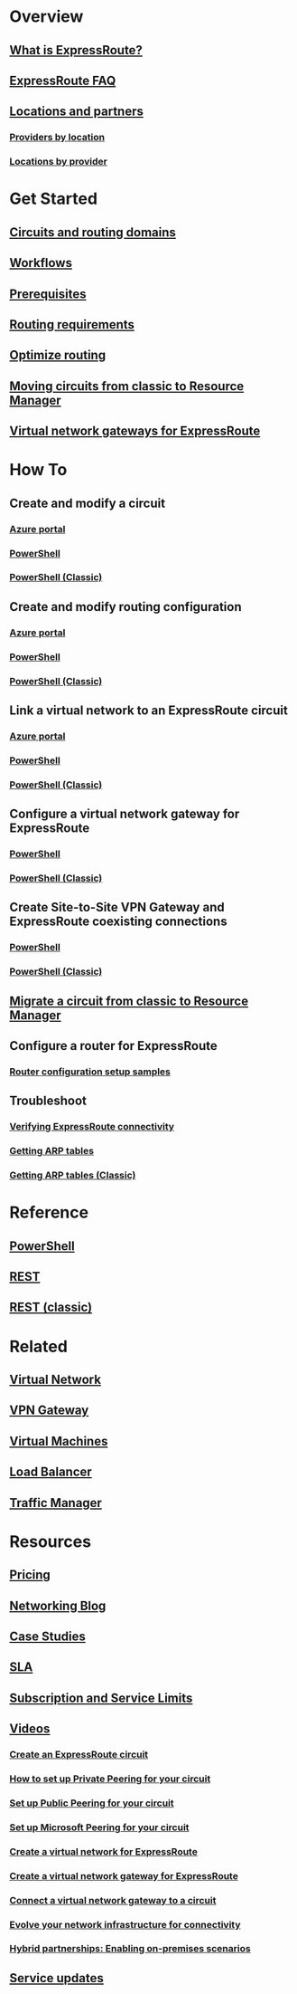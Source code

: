 # Overview
## [What is ExpressRoute?](expressroute-introduction.md)
## [ExpressRoute FAQ](expressroute-faqs.md)
## [Locations and partners](expressroute-locations.md)
### [Providers by location](expressroute-locations-providers.md)
### [Locations by provider](expressroute-locations.md)

# Get Started
## [Circuits and routing domains](expressroute-circuit-peerings.md)
## [Workflows](expressroute-workflows.md)
## [Prerequisites](expressroute-prerequisites.md)
## [Routing requirements](expressroute-routing.md)
## [Optimize routing](expressroute-optimize-routing.md)
## [Moving circuits from classic to Resource Manager](expressroute-move.md)
## [Virtual network gateways for ExpressRoute](expressroute-about-virtual-network-gateways.md)

# How To
## Create and modify a circuit
### [Azure portal](expressroute-howto-circuit-portal-resource-manager.md)
### [PowerShell](expressroute-howto-circuit-arm.md)
### [PowerShell (Classic)](expressroute-howto-circuit-classic.md)
## Create and modify routing configuration
### [Azure portal](expressroute-howto-routing-portal-resource-manager.md)
### [PowerShell](expressroute-howto-routing-arm.md)
### [PowerShell (Classic)](expressroute-howto-routing-classic.md)
## Link a virtual network to an ExpressRoute circuit
### [Azure portal](expressroute-howto-linkvnet-portal-resource-manager.md)
### [PowerShell](expressroute-howto-linkvnet-arm.md)
### [PowerShell (Classic)](expressroute-howto-linkvnet-classic.md)
## Configure a virtual network gateway for ExpressRoute
### [PowerShell](expressroute-howto-add-gateway-resource-manager.md)
### [PowerShell (Classic)](expressroute-howto-add-gateway-classic.md)
## Create Site-to-Site VPN Gateway and ExpressRoute coexisting connections
### [PowerShell](expressroute-howto-coexist-resource-manager.md)
### [PowerShell (Classic)](expressroute-howto-coexist-classic.md)
## [Migrate a circuit from classic to Resource Manager](expressroute-howto-move-arm.md)
## Configure a router for ExpressRoute
### [Router configuration setup samples](expressroute-config-samples-routing.md)


## Troubleshoot
### [Verifying ExpressRoute connectivity](expressroute-troubleshooting-expressroute-overview.md)
### [Getting ARP tables](expressroute-troubleshooting-arp-resource-manager.md)
### [Getting ARP tables (Classic)](expressroute-troubleshooting-arp-classic.md)

# Reference
## [PowerShell](https://docs.microsoft.com/powershell/azureps-cmdlets-docs)
## [REST](https://msdn.microsoft.com/library/azure/mt586720)
## [REST (classic)](https://msdn.microsoft.com/library/azure/dn606310)

# Related
## [Virtual Network](/virtual-network/)
## [VPN Gateway](/vpn-gateway/)
## [Virtual Machines](/virtual-machines/)
## [Load Balancer](/load-balancer/)
## [Traffic Manager](/traffic-manager/)

# Resources
## [Pricing](https://azure.microsoft.com/pricing/details/expressroute/)
## [Networking Blog](https://azure.microsoft.com/blog/topics/networking/)
## [Case Studies](https://customers.microsoft.com/Pages/advancedsearch.aspx?mrmcproducts=More%20Products)
## [SLA](https://azure.microsoft.com/support/legal/sla/)
## [Subscription and Service Limits](../azure-subscription-service-limits.md)
## [Videos](https://azure.microsoft.com/documentation/videos/index/?services=expressroute)
### [Create an ExpressRoute circuit](https://azure.microsoft.com/documentation/videos/azure-expressroute-how-to-create-an-expressroute-circuit/)
### [How to set up Private Peering for your circuit](https://azure.microsoft.com/documentation/videos/azure-expressroute-how-to-set-up-azure-private-peering-for-your-expressroute-circuit/)
### [Set up Public Peering for your circuit](https://azure.microsoft.com/documentation/videos/azure-expressroute-how-to-set-up-azure-public-peering-for-your-expressroute-circuit/)
### [Set up Microsoft Peering for your circuit](https://azure.microsoft.com/documentation/videos/azure-expressroute-how-to-set-up-microsoft-peering-for-your-expressroute-circuit/)
### [Create a virtual network for ExpressRoute](https://azure.microsoft.com/documentation/videos/azure-expressroute-how-to-create-a-virtual-network/)
### [Create a virtual network gateway for ExpressRoute](https://azure.microsoft.com/documentation/videos/azure-expressroute-how-to-create-a-vpn-gateway-for-your-virtual-network/)
### [Connect a virtual network gateway to a circuit](https://azure.microsoft.com/documentation/videos/azure-expressroute-how-to-create-a-connection-between-your-vpn-gateway-and-expressroute-circuit/)
### [Evolve your network infrastructure for connectivity](https://go.microsoft.com/fwlink/p/?LinkId=615124)
### [Hybrid partnerships: Enabling on-premises scenarios](https://go.microsoft.com/fwlink/p/?LinkId=615125)
## [Service updates](https://azure.microsoft.com/updates/?product=expressroute)
